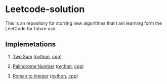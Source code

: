 # Leetcode-solution
This is an repository for storring new algorithms that I am learning form the LeetCode for future use.

## Implemetations
1. [Two Sum](https://leetcode.com/problems/two-sum/) ([python](./python/two_sum.py), [cpp](./cpp/two_sum.cpp))

9. [Palindrome Number](https://leetcode.com/problems/palindrome-number/) ([python](./python/palindrome_number.py), [cpp](./cpp/palindrome_number.cpp))

13. [Roman to Integer](https://leetcode.com/problems/roman-to-integer/) ([python](./python/roman_to_integer.py), [cpp](./cpp/roman_to_integer.cpp))